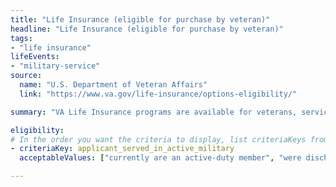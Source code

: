 ```yaml
---
title: "Life Insurance (eligible for purchase by veteran)"
headline: "Life Insurance (eligible for purchase by veteran)"
tags: 
- "life insurance"
lifeEvents: 
- "military-service"
source:
  name: "U.S. Department of Veteran Affairs"
  link: "https://www.va.gov/life-insurance/options-eligibility/"

summary: "VA Life Insurance programs are available for veterans, service members, and their spouses and dependent children."

eligibility:
# In the order you want the criteria to display, list criteriaKeys from the csv here, each followed by a comma-separated list of which values indicate eligibility for that criteria. Wrap individual values in quotes if they have inner commas.
- criteriaKey: applicant_served_in_active_military
  acceptableValues: ["currently are an active-duty member", "were discharged under conditions other than dishonorable", "had retired from the service"]

---
```

